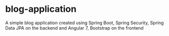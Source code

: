 # blog-application
A simple blog application created using Spring Boot, Spring Security, Spring Data JPA on the backend and Angular 7, Bootstrap on the frontend

